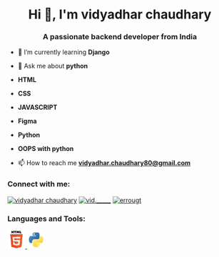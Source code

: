 <h1 align="center">Hi 👋, I'm vidyadhar chaudhary</h1>
<h3 align="center">A passionate backend developer from India</h3>

- 🌱 I’m currently learning **Django**

- 💬 Ask me about **python**
- **HTML**
- **CSS**
- **JAVASCRIPT**
- **Figma**
- **Python**
- **OOPS with python** 

- 📫 How to reach me **vidyadhar.chaudhary80@gmail.com**

<h3 align="left">Connect with me:</h3>
<p align="left">
<a href="https://linkedin.com/in/vidyadhar chaudhary" target="blank"><img align="center" src="https://raw.githubusercontent.com/rahuldkjain/github-profile-readme-generator/master/src/images/icons/Social/linked-in-alt.svg" alt="vidyadhar chaudhary" height="30" width="40" /></a>
<a href="https://instagram.com/vid._____" target="blank"><img align="center" src="https://raw.githubusercontent.com/rahuldkjain/github-profile-readme-generator/master/src/images/icons/Social/instagram.svg" alt="vid._____" height="30" width="40" /></a>
<a href="https://www.hackerrank.com/errougt" target="blank"><img align="center" src="https://raw.githubusercontent.com/rahuldkjain/github-profile-readme-generator/master/src/images/icons/Social/hackerrank.svg" alt="errougt" height="30" width="40" /></a>
</p>

<h3 align="left">Languages and Tools:</h3>
<p align="left"> <a href="https://www.w3.org/html/" target="_blank" rel="noreferrer"> <img src="https://raw.githubusercontent.com/devicons/devicon/master/icons/html5/html5-original-wordmark.svg" alt="html5" width="40" height="40"/> </a> <a href="https://www.python.org" target="_blank" rel="noreferrer"> <img src="https://raw.githubusercontent.com/devicons/devicon/master/icons/python/python-original.svg" alt="python" width="40" height="40"/> </a> </p>
